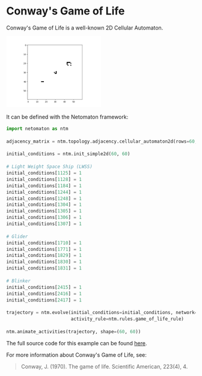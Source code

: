 # Conway's Game of Life

Conway's Game of Life is a well-known 2D Cellular Automaton.

<img src="../../resources/game_of_life.gif" width="50%"/>

It can be defined with the Netomaton framework:

```python
import netomaton as ntm

adjacency_matrix = ntm.topology.adjacency.cellular_automaton2d(rows=60, cols=60, r=1, neighbourhood='Moore')

initial_conditions = ntm.init_simple2d(60, 60)

# Light Weight Space Ship (LWSS)
initial_conditions[1125] = 1
initial_conditions[1128] = 1
initial_conditions[1184] = 1
initial_conditions[1244] = 1
initial_conditions[1248] = 1
initial_conditions[1304] = 1
initial_conditions[1305] = 1
initial_conditions[1306] = 1
initial_conditions[1307] = 1

# Glider
initial_conditions[1710] = 1
initial_conditions[1771] = 1
initial_conditions[1829] = 1
initial_conditions[1830] = 1
initial_conditions[1831] = 1

# Blinker
initial_conditions[2415] = 1
initial_conditions[2416] = 1
initial_conditions[2417] = 1

trajectory = ntm.evolve(initial_conditions=initial_conditions, network=network, timesteps=60,
                        activity_rule=ntm.rules.game_of_life_rule)

ntm.animate_activities(trajectory, shape=(60, 60))
```

The full source code for this example can be found [here](game_of_life_demo.py).

For more information about Conway's Game of Life, see:

> Conway, J. (1970). The game of life. Scientific American, 223(4), 4.
